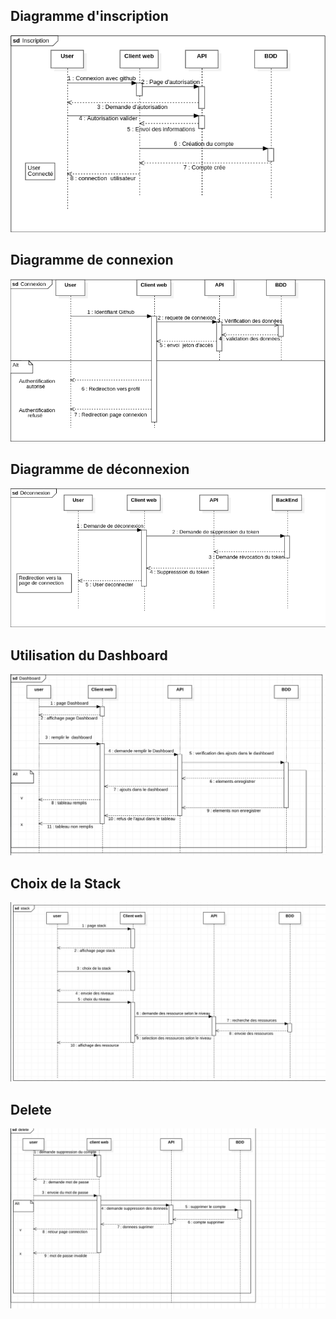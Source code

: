 ## Diagramme d'inscription

![](/doc/UML/asset/DS_inscrip.png)

## Diagramme de connexion

![](/doc/UML/asset/DS_co.png)

## Diagramme de déconnexion

![](/doc/UML/asset/DS_deco.png)

## Utilisation du Dashboard

![](/doc/UML/asset/dashboard_sequence-diagram.png)

## Choix de la Stack

![](/doc/UML/asset/stack_sequence-diagram.png)

## Delete

![](/doc/UML/asset/delete_sequence-diagram.png)
